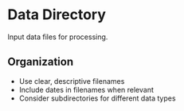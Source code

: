 # Data Directory

Input data files for processing.

## Organization
- Use clear, descriptive filenames
- Include dates in filenames when relevant
- Consider subdirectories for different data types
